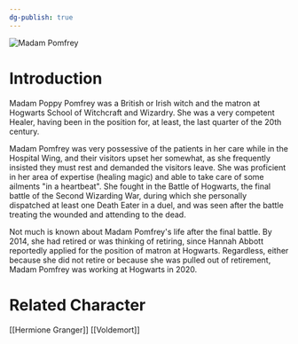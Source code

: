 ```yaml
---
dg-publish: true
---
```

![Madam Pomfrey](http://rxbg5ysja.bkt.gdipper.com/Madam_Pomfrey.png)
# Introduction
Madam Poppy Pomfrey was a British or Irish witch and the matron at Hogwarts School of Witchcraft and Wizardry. She was a very competent Healer, having been in the position for, at least, the last quarter of the 20th century.

Madam Pomfrey was very possessive of the patients in her care while in the Hospital Wing, and their visitors upset her somewhat, as she frequently insisted they must rest and demanded the visitors leave. She was proficient in her area of expertise (healing magic) and able to take care of some ailments "in a heartbeat". She fought in the Battle of Hogwarts, the final battle of the Second Wizarding War, during which she personally dispatched at least one Death Eater in a duel, and was seen after the battle treating the wounded and attending to the dead.

Not much is known about Madam Pomfrey's life after the final battle. By 2014, she had retired or was thinking of retiring, since Hannah Abbott reportedly applied for the position of matron at Hogwarts. Regardless, either because she did not retire or because she was pulled out of retirement, Madam Pomfrey was working at Hogwarts in 2020.

# Related Character
[[Hermione Granger]]
[[Voldemort]]
